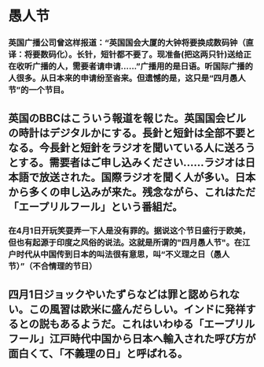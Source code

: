 # 愚人节

### 英国广播公司曾这样报道：“英国国会大厦的大钟将要换成数码钟（直译：将要数码化）。长针，短针都不要了。现准备(把这两只针)送给正在收听广播的人，需要者请申请......”广播用的是日语。听国际广播的人很多。从日本来的申请纷至沓来。但遗憾的是，这只是“四月愚人节”的一个节目。

## 英国のBBCはこういう報道を報じた。英国国会ビルの時計はデジタルかにする。長針と短針は全部不要となる。今長針と短針をラジオを聞いている人に送ろうとする。需要者はご申し込みください......ラジオは日本語で放送された。国際ラジオを聞く人が多い。日本から多くの申し込みが来た。残念ながら、これはただ「エープリルフール」という番組だ。

### 在4月1日开玩笑耍弄一下人是没有罪的。据说这个节日盛行于欧美，但也有起源于印度之风俗的说法。这就是所谓的"四月愚人节"。在江户时代从中国传到日本的叫法很有意思，叫“不义理之日（愚人节）”（不合情理的节日）

## 四月1日ジョックやいたずらなどは罪と認められない。この風習は欧米に盛んだらしい。インドに発祥するとの説もあるようだ。これはいわゆる「エープリルフール」江戸時代中国から日本へ輸入された呼び方が面白くて、「不義理の日」と呼ばれる。